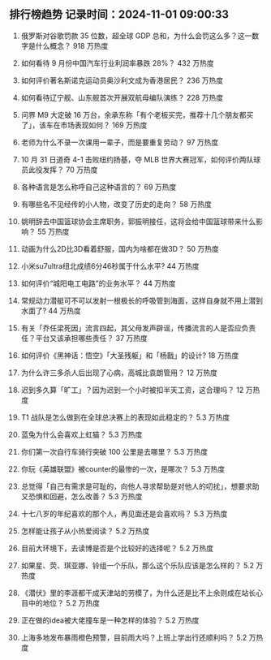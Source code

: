 
## 排行榜趋势 记录时间：2024-11-01 09:00:33
  
  1. 俄罗斯对谷歌罚款 35 位数，超全球 GDP 总和，为什么会罚这么多？这一数字是什么概念？ 918 万热度
    
  2. 如何看待 9 月份中国汽车行业利润率暴跌 28%？ 432 万热度
    
  3. 如何评价著名斯诺克运动员奥沙利文成为香港居民？ 236 万热度
    
  4. 如何看待辽宁舰、山东舰首次开展双航母编队演练？ 228 万热度
    
  5. 问界 M9 大定破 16 万台，余承东称「有个老板买完，推荐十几个朋友都买了」，该车在市场表现如何？ 169 万热度
    
  6. 老师为什么不录一次课用一辈子，而是要重复劳动？ 97 万热度
    
  7. 10 月 31 日道奇 4-1 击败纽约扬基，夺 MLB 世界大赛冠军，如何评价两队球员此役发挥？ 70 万热度
    
  8. 各种语言是怎么称呼自己这种语言的？ 69 万热度
    
  9. 有哪些名不见经传的小人物，改变了历史的走向？ 58 万热度
    
  10. 姚明辞去中国篮球协会主席职务，郭振明接任，这将会给中国篮球带来什么影响？ 55 万热度
    
  11. 动画为什么2D比3D看着舒服，国内为啥都在做3D？ 50 万热度
    
  12. 小米su7ultra纽北成绩6分46秒属于什么水平? 44 万热度
    
  13. 如何评价“城阳电工电路”的业务水平？ 44 万热度
    
  14. 常规动力潜艇可不可以发射一根极长的呼吸管到海面，这样自身就不用上潜到水面了? 44 万热度
    
  15. 有关「乔任梁死因」流言四起，其父母发声辟谣，传播流言的人是否应负责任？平台又该承担哪些责任？ 37 万热度
    
  16. 如何评价《黑神话：悟空》「大圣残躯」和「杨戬」的设计? 18 万热度
    
  17. 为什么许三多杀人后出现了心病，高城比袁朗管用？ 12 万热度
    
  18. 迟到多久算「旷工」？因为迟到一个小时被扣半天工资，这合理吗？ 12 万热度
    
  19. T1 战队是怎么做到在全球总决赛上的表现如此稳定的？ 5.3 万热度
    
  20. 蓝兔为什么会喜欢上虹猫？ 5.3 万热度
    
  21. 你们第一次自行车骑行突破 100 公里是去哪里？ 5.3 万热度
    
  22. 你玩《英雄联盟》被counter的最惨的一次，是哪次？ 5.3 万热度
    
  23. 总觉得「自己有需求是可耻的，向他人寻求帮助是对他人的叨扰」，想要求助又恐惧和回避，怎么改善？ 5.3 万热度
    
  24. 十七八岁的年纪喜欢的那个人，再见面还是会喜欢吗？ 5.3 万热度
    
  25. 怎样能让孩子从小热爱阅读？ 5.2 万热度
    
  26. 目前大环境下，去读博是否是个比较好的选择呢？ 5.2 万热度
    
  27. 如果星、荧、琪亚娜、铃组一个乐队，那么这个乐队应该是怎么样的？ 5.2 万热度
    
  28. 《潜伏》里的李涯都干成天津站的劳模了，为什么还是比不上余则成在站长心目中的地位？ 5.2 万热度
    
  29. 正在做的idea被大佬撞车是一种怎样的体验？ 5.2 万热度
    
  30. 上海多地发布暴雨橙色预警，目前雨大吗？上班上学出行还顺利吗？ 5.2 万热度
    
